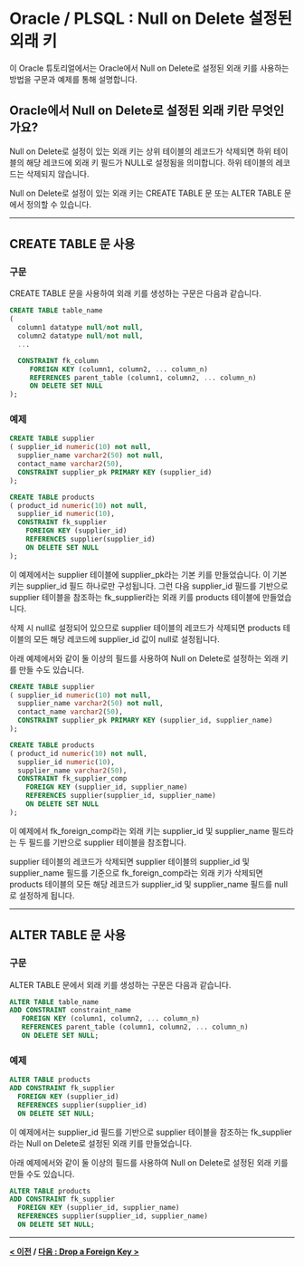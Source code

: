 # Oracle / PLSQL : Null on Delete 설정된 외래 키

이 Oracle 튜토리얼에서는 Oracle에서 Null on Delete로 설정된 외래 키를 사용하는 방법을 구문과 예제를 통해 설명합니다.

## Oracle에서 Null on Delete로 설정된 외래 키란 무엇인가요?
Null on Delete로 설정이 있는 외래 키는 상위 테이블의 레코드가 삭제되면 하위 테이블의 해당 레코드에 외래 키 필드가 NULL로 설정됨을 의미합니다. 하위 테이블의 레코드는 삭제되지 않습니다.

Null on Delete로 설정이 있는 외래 키는 CREATE TABLE 문 또는 ALTER TABLE 문에서 정의할 수 있습니다.

---
## CREATE TABLE 문 사용

### 구문
CREATE TABLE 문을 사용하여 외래 키를 생성하는 구문은 다음과 같습니다.
```sql
CREATE TABLE table_name
(
  column1 datatype null/not null,
  column2 datatype null/not null,
  ...

  CONSTRAINT fk_column
     FOREIGN KEY (column1, column2, ... column_n)
     REFERENCES parent_table (column1, column2, ... column_n)
     ON DELETE SET NULL
);
```

### 예제
```sql
CREATE TABLE supplier
( supplier_id numeric(10) not null,
  supplier_name varchar2(50) not null,
  contact_name varchar2(50),
  CONSTRAINT supplier_pk PRIMARY KEY (supplier_id)
);

CREATE TABLE products
( product_id numeric(10) not null,
  supplier_id numeric(10),
  CONSTRAINT fk_supplier
    FOREIGN KEY (supplier_id)
    REFERENCES supplier(supplier_id)
    ON DELETE SET NULL
);
```
이 예제에서는 supplier 테이블에 supplier_pk라는 기본 키를 만들었습니다. 이 기본 키는 supplier_id 필드 하나로만 구성됩니다. 그런 다음 supplier_id 필드를 기반으로 supplier 테이블을 참조하는 fk_supplier라는 외래 키를 products 테이블에 만들었습니다.

삭제 시 null로 설정되어 있으므로 supplier 테이블의 레코드가 삭제되면 products 테이블의 모든 해당 레코드에 supplier_id 값이 null로 설정됩니다.

아래 예제에서와 같이 둘 이상의 필드를 사용하여 Null on Delete로 설정하는 외래 키를 만들 수도 있습니다.
```sql
CREATE TABLE supplier
( supplier_id numeric(10) not null,
  supplier_name varchar2(50) not null,
  contact_name varchar2(50),
  CONSTRAINT supplier_pk PRIMARY KEY (supplier_id, supplier_name)
);

CREATE TABLE products
( product_id numeric(10) not null,
  supplier_id numeric(10),
  supplier_name varchar2(50),
  CONSTRAINT fk_supplier_comp
    FOREIGN KEY (supplier_id, supplier_name)
    REFERENCES supplier(supplier_id, supplier_name)
    ON DELETE SET NULL
);
```
이 예제에서 fk_foreign_comp라는 외래 키는 supplier_id 및 supplier_name 필드라는 두 필드를 기반으로 supplier 테이블을 참조합니다.

supplier 테이블의 레코드가 삭제되면 supplier 테이블의 supplier_id 및 supplier_name 필드를 기준으로 fk_foreign_comp라는 외래 키가 삭제되면 products 테이블의 모든 해당 레코드가 supplier_id 및 supplier_name 필드를 null로 설정하게 됩니다.

---
## ALTER TABLE 문 사용

### 구문
ALTER TABLE 문에서 외래 키를 생성하는 구문은 다음과 같습니다.
```sql
ALTER TABLE table_name
ADD CONSTRAINT constraint_name
   FOREIGN KEY (column1, column2, ... column_n)
   REFERENCES parent_table (column1, column2, ... column_n)
   ON DELETE SET NULL;
```

### 예제
```sql
ALTER TABLE products
ADD CONSTRAINT fk_supplier
  FOREIGN KEY (supplier_id)
  REFERENCES supplier(supplier_id)
  ON DELETE SET NULL;
```
이 예제에서는 supplier_id 필드를 기반으로 supplier 테이블을 참조하는 fk_supplier라는 Null on Delete로 설정된 외래 키를 만들었습니다.

아래 예제에서와 같이 둘 이상의 필드를 사용하여 Null on Delete로 설정된 외래 키를 만들 수도 있습니다.
```sql
ALTER TABLE products
ADD CONSTRAINT fk_supplier
  FOREIGN KEY (supplier_id, supplier_name)
  REFERENCES supplier(supplier_id, supplier_name)
  ON DELETE SET NULL;
```

---
**[< 이전](Foreign_Keys_Cascade.md) / [다음 : Drop a Foreign Key >](Foreign_Keys_Drop.md)**